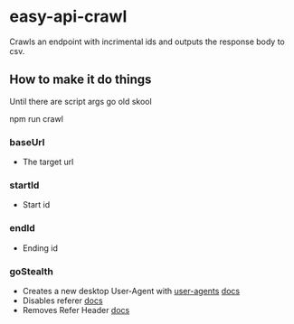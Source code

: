 # easy-api-crawl
Crawls an endpoint with incrimental ids and outputs the response body to csv.

## How to make it do things
Until there are script args go old skool

npm run crawl

### baseUrl
- The target url
### startId
- Start id
### endId
- Ending id
### goStealth
- Creates a new desktop User-Agent with [user-agents](https://github.com/intoli/user-agents) [docs](https://github.com/bda-research/node-crawler#http-headers)
- Disables referer [docs](https://github.com/bda-research/node-crawler#http-headers)
- Removes Refer Header [docs](https://github.com/bda-research/node-crawler#http-headers)
